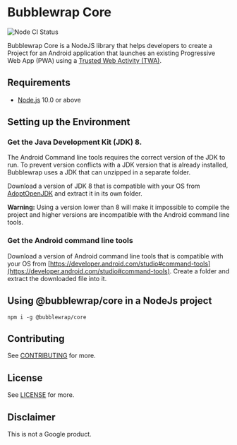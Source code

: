 <!---

  Copyright 2019 Google Inc. All Rights Reserved.
 
   Licensed under the Apache License, Version 2.0 (the "License");
   you may not use this file except in compliance with the License.
   You may obtain a copy of the License at
 
       http://www.apache.org/licenses/LICENSE-2.0
 
   Unless required by applicable law or agreed to in writing, software
   distributed under the License is distributed on an "AS IS" BASIS,
   WITHOUT WARRANTIES OR CONDITIONS OF ANY KIND, either express or implied.
   See the License for the specific language governing permissions and
   limitations under the License.
-->
# Bubblewrap Core
![Node CI Status](https://github.com/GoogleChromeLabs/bubblewrap/workflows/Node%20CI/badge.svg)

Bubblewrap Core is a NodeJS library that helps developers to create a Project for an Android
application that launches an existing Progressive Web App (PWA) using a
[Trusted Web Activity (TWA)](https://developers.google.com/web/updates/2019/02/using-twa).

## Requirements
- [Node.js](https://nodejs.org/en/) 10.0 or above

## Setting up the Environment

### Get the Java Development Kit (JDK) 8.
The Android Command line tools requires the correct version of the JDK to run. To prevent version
conflicts with a JDK version that is already installed, Bubblewrap uses a JDK that can unzipped in
a separate folder.

Download a version of JDK 8 that is compatible with your OS from
[AdoptOpenJDK](https://adoptopenjdk.net/releases.html?variant=openjdk8&jvmVariant=hotspot)
and extract it in its own folder.

**Warning:** Using a version lower than 8 will make it impossible to compile the project and higher
versions are incompatible with the Android command line tools.

### Get the Android command line tools
Download a version of Android command line tools that is compatible with your OS from
[https://developer.android.com/studio#command-tools](https://developer.android.com/studio#command-tools).
Create a folder and extract the downloaded file into it.

## Using @bubblewrap/core in a NodeJs project

```shell
npm i -g @bubblewrap/core
```

## Contributing

See [CONTRIBUTING](../../CONTRIBUTING.md) for more.

## License

See [LICENSE](../../LICENSE) for more.

## Disclaimer	

This is not a Google product.


